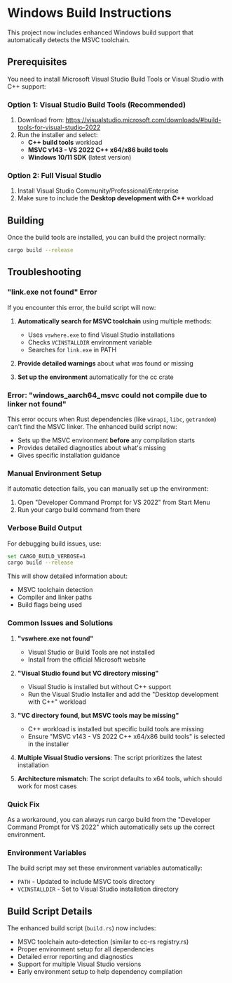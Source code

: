 # Windows Build Instructions

This project now includes enhanced Windows build support that automatically detects the MSVC toolchain.

## Prerequisites

You need to install Microsoft Visual Studio Build Tools or Visual Studio with C++ support:

### Option 1: Visual Studio Build Tools (Recommended)
1. Download from: https://visualstudio.microsoft.com/downloads/#build-tools-for-visual-studio-2022
2. Run the installer and select:
   - **C++ build tools** workload
   - **MSVC v143 - VS 2022 C++ x64/x86 build tools**
   - **Windows 10/11 SDK** (latest version)

### Option 2: Full Visual Studio
1. Install Visual Studio Community/Professional/Enterprise
2. Make sure to include the **Desktop development with C++** workload

## Building

Once the build tools are installed, you can build the project normally:

```bash
cargo build --release
```

## Troubleshooting

### "link.exe not found" Error

If you encounter this error, the build script will now:

1. **Automatically search for MSVC toolchain** using multiple methods:
   - Uses `vswhere.exe` to find Visual Studio installations
   - Checks `VCINSTALLDIR` environment variable
   - Searches for `link.exe` in PATH

2. **Provide detailed warnings** about what was found or missing

3. **Set up the environment** automatically for the cc crate

### Error: "windows_aarch64_msvc could not compile due to linker not found"

This error occurs when Rust dependencies (like `winapi`, `libc`, `getrandom`) can't find the MSVC linker. The enhanced build script now:

- Sets up the MSVC environment **before** any compilation starts
- Provides detailed diagnostics about what's missing
- Gives specific installation guidance

### Manual Environment Setup

If automatic detection fails, you can manually set up the environment:

1. Open "Developer Command Prompt for VS 2022" from Start Menu
2. Run your cargo build command from there

### Verbose Build Output

For debugging build issues, use:

```bash
set CARGO_BUILD_VERBOSE=1
cargo build --release
```

This will show detailed information about:
- MSVC toolchain detection
- Compiler and linker paths
- Build flags being used

### Common Issues and Solutions

1. **"vswhere.exe not found"**
   - Visual Studio or Build Tools are not installed
   - Install from the official Microsoft website

2. **"Visual Studio found but VC directory missing"**
   - Visual Studio is installed but without C++ support
   - Run the Visual Studio Installer and add the "Desktop development with C++" workload

3. **"VC directory found, but MSVC tools may be missing"**
   - C++ workload is installed but specific build tools are missing
   - Ensure "MSVC v143 - VS 2022 C++ x64/x86 build tools" is selected in the installer

4. **Multiple Visual Studio versions**: The script prioritizes the latest installation

5. **Architecture mismatch**: The script defaults to x64 tools, which should work for most cases

### Quick Fix

As a workaround, you can always run cargo build from the "Developer Command Prompt for VS 2022" which automatically sets up the correct environment.

### Environment Variables

The build script may set these environment variables automatically:
- `PATH` - Updated to include MSVC tools directory
- `VCINSTALLDIR` - Set to Visual Studio installation directory

## Build Script Details

The enhanced build script (`build.rs`) now includes:
- MSVC toolchain auto-detection (similar to cc-rs registry.rs)
- Proper environment setup for all dependencies
- Detailed error reporting and diagnostics
- Support for multiple Visual Studio versions
- Early environment setup to help dependency compilation